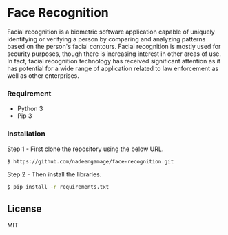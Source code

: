# Face Recognition

Facial recognition is a biometric software application capable of uniquely identifying or verifying a person by comparing and analyzing patterns based on the person's facial contours. Facial recognition is mostly used for security purposes, though there is increasing interest in other areas of use. In fact, facial recognition technology has received significant attention as it has potential for a wide range of application related to law enforcement as well as other enterprises.

### Requirement

  - Python 3
  - Pip 3

### Installation

Step 1 - First clone the repository using the below URL.

```sh
$ https://github.com/nadeengamage/face-recognition.git
```

Step 2 - Then install the libraries.

```sh
$ pip install -r requirements.txt
```

License
----

MIT
